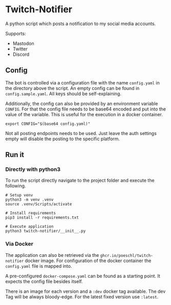 # Twitch-Notifier

A python script which posts a notification to my social media accounts.

Supports:

* Mastodon
* Twitter
* Discord

## Config

The bot is controlled via a configuration file with the name `config.yaml` in the directory above the script.
An empty config can be found in `config.sample.yaml`.
All keys should be self-explaining.

Additionally, the config can also be provided by an environment variable `CONFIG`.
For that the config file needs to be base64 encoded and put into the value of the variable.
This is useful for the execution in a docker container.

```shell
export CONFIG="$(base64 config.yaml)"
```

Not all posting endpoints needs to be used.
Just leave the auth settings empty will disable the posting to the specific platform.

## Run it

### Directly with python3

To run the script directly navigate to the project folder and execute the following.

```shell
# Setup venv
python3 -m venv .venv
source .venv/Scripts/activate

# Install requirements
pip3 install -r requirements.txt

# Execute application
python3 twitch-notifier/__init__.py
```

### Via Docker

The application can also be retrieved via the `ghcr.io/poeschl/twitch-notifier` docker image.
For configuration of the docker container the `config.yaml` file is mapped into.

A pre-configured `docker-compose.yaml` can be found as a starting point.
It expects the config file besides itself.

There is an image for each version and a `:dev` docker tag available.
The dev Tag will be always bloody-edge.
For the latest fixed version use `:latest`.
